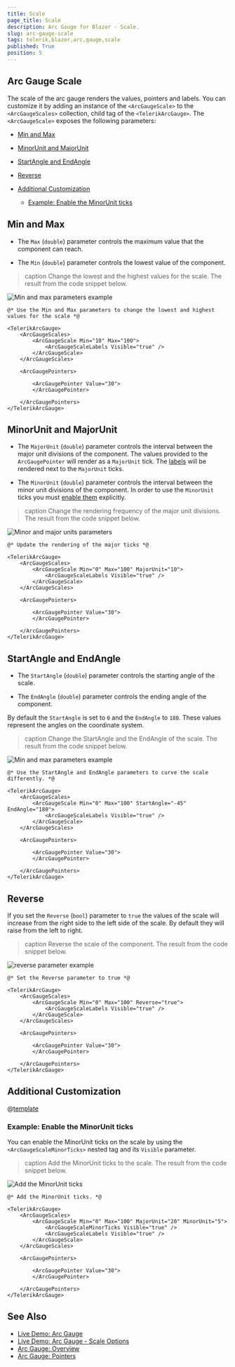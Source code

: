 ```yaml
---
title: Scale
page_title: Scale
description: Arc Gauge for Blazor - Scale.
slug: arc-gauge-scale
tags: telerik,blazor,arc,gauge,scale
published: True
position: 5
---
```


## Arc Gauge Scale

The scale of the arc gauge renders the values, pointers and labels. You can customize it by adding an instance of the `<ArcGaugeScale>` to the `<ArcGaugeScales>` collection, child tag of the `<TelerikArcGauge>`. The `<ArcGaugeScale>` exposes the following parameters:

* [Min and Max](#min-and-max)

* [MinorUnit and MajorUnit](#minorunit-and-majorunit)

* [StartAngle and EndAngle](#startangle-and-endangle)

* [Reverse](#reverse)

* [Additional Customization](#additional-customization)

    * [Example: Enable the MinorUnit ticks](#example-enable-the-minorunit-ticks)


## Min and Max

* The `Max` (`double`) parameter controls the maximum value that the component can reach.

* The `Min` (`double`) parameter controls the lowest value of the component.

>caption Change the lowest and the highest values for the scale. The result from the code snippet below.

![Min and max parameters example](images/min-and-max-arc-gauge.png)

````RAZOR
@* Use the Min and Max parameters to change the lowest and highest values for the scale *@

<TelerikArcGauge>
    <ArcGaugeScales>
        <ArcGaugeScale Min="10" Max="100">
            <ArcGaugeScaleLabels Visible="true" />
        </ArcGaugeScale>
    </ArcGaugeScales>

    <ArcGaugePointers>

        <ArcGaugePointer Value="30">
        </ArcGaugePointer>

    </ArcGaugePointers>
</TelerikArcGauge>
````

## MinorUnit and MajorUnit

* The `MajorUnit` (`double`) parameter controls the interval between the major unit divisions of the component. The values provided to the `ArcGaugePointer` will render as a `MajorUnit` tick. The [labels](slug://arc-gauge-labels) will be rendered next to the `MajorUnit` ticks.

* The `MinorUnit` (`double`) parameter controls the interval between the minor unit divisions of the component. In order to use the `MinorUnit` ticks you must [enable them](#example-enable-the-minorunit-ticks) explicitly.

>caption Change the rendering frequency of the major unit divisions. The result from the code snippet below.

![Minor and major units parameters](images/minor-and-major-units-arc-gauge.png)

````RAZOR
@* Update the rendering of the major ticks *@

<TelerikArcGauge>
    <ArcGaugeScales>
        <ArcGaugeScale Min="0" Max="100" MajorUnit="10">
            <ArcGaugeScaleLabels Visible="true" />
        </ArcGaugeScale>
    </ArcGaugeScales>

    <ArcGaugePointers>

        <ArcGaugePointer Value="30">
        </ArcGaugePointer>

    </ArcGaugePointers>
</TelerikArcGauge>
````

## StartAngle and EndAngle

* The `StartAngle` (`double`) parameter controls the starting angle of the scale.

* The `EndAngle` (`double`) parameter controls the ending angle of the component.

By default the `StartAngle` is set to `0` and the `EndAngle` to `180`. These values represent the angles on the coordinate system. 

>caption Change the StartAngle and the EndAngle of the scale. The result from the code snippet below.

![Min and max parameters example](images/start-end-angle-arc-gauge.png)

````RAZOR
@* Use the StartAngle and EndAngle parameters to curve the scale differently. *@

<TelerikArcGauge>
    <ArcGaugeScales>
        <ArcGaugeScale Min="0" Max="100" StartAngle="-45" EndAngle="180">
            <ArcGaugeScaleLabels Visible="true" />
        </ArcGaugeScale>
    </ArcGaugeScales>

    <ArcGaugePointers>

        <ArcGaugePointer Value="30">
        </ArcGaugePointer>

    </ArcGaugePointers>
</TelerikArcGauge>
````

## Reverse

If you set the `Reverse` (`bool`) parameter to `true` the values of the scale will increase from the right side to the left side of the scale. By default they will raise from the left to right.

>caption Reverse the scale of the component. The result from the code snippet below.

![reverse parameter example](images/reverse-arc-gauge.png)

````RAZOR
@* Set the Reverse parameter to true *@

<TelerikArcGauge>
    <ArcGaugeScales>
        <ArcGaugeScale Min="0" Max="100" Reverse="true">
            <ArcGaugeScaleLabels Visible="true" />
        </ArcGaugeScale>
    </ArcGaugeScales>

    <ArcGaugePointers>

        <ArcGaugePointer Value="30">
        </ArcGaugePointer>

    </ArcGaugePointers>
</TelerikArcGauge>
````

## Additional Customization

@[template](/_contentTemplates/gauges/additional-customization.md#arc-gauge-additional-customization)

### Example: Enable the MinorUnit ticks

You can enable the MinorUnit ticks on the scale by using the `<ArcGaugeScaleMinorTicks>` nested tag and its `Visible` parameter.

>caption Add the MinorUnit ticks to the scale. The result from the code snippet below.

![Add the MinorUnit ticks](images/add-minorunit-ticks-arc-gauge.png)

````RAZOR
@* Add the MinorUnit ticks. *@

<TelerikArcGauge>
    <ArcGaugeScales>
        <ArcGaugeScale Min="0" Max="100" MajorUnit="20" MinorUnit="5">
            <ArcGaugeScaleMinorTicks Visible="true" />
            <ArcGaugeScaleLabels Visible="true" />
        </ArcGaugeScale>
    </ArcGaugeScales>

    <ArcGaugePointers>

        <ArcGaugePointer Value="30">
        </ArcGaugePointer>

    </ArcGaugePointers>
</TelerikArcGauge>
````

## See Also

* [Live Demo: Arc Gauge](https://demos.telerik.com/blazor-ui/arcgauge/overview)
* [Live Demo: Arc Gauge - Scale Options](https://demos.telerik.com/blazor-ui/arcgauge/scale-options)
* [Arc Gauge: Overview](slug://arc-gauge-overview)
* [Arc Gauge: Pointers](slug://arc-gauge-pointers)
